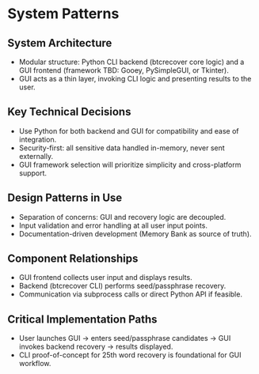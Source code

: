 # System Patterns

## System Architecture
- Modular structure: Python CLI backend (btcrecover core logic) and a GUI frontend (framework TBD: Gooey, PySimpleGUI, or Tkinter).
- GUI acts as a thin layer, invoking CLI logic and presenting results to the user.

## Key Technical Decisions
- Use Python for both backend and GUI for compatibility and ease of integration.
- Security-first: all sensitive data handled in-memory, never sent externally.
- GUI framework selection will prioritize simplicity and cross-platform support.

## Design Patterns in Use
- Separation of concerns: GUI and recovery logic are decoupled.
- Input validation and error handling at all user input points.
- Documentation-driven development (Memory Bank as source of truth).

## Component Relationships
- GUI frontend collects user input and displays results.
- Backend (btcrecover CLI) performs seed/passphrase recovery.
- Communication via subprocess calls or direct Python API if feasible.

## Critical Implementation Paths
- User launches GUI → enters seed/passphrase candidates → GUI invokes backend recovery → results displayed.
- CLI proof-of-concept for 25th word recovery is foundational for GUI workflow.
